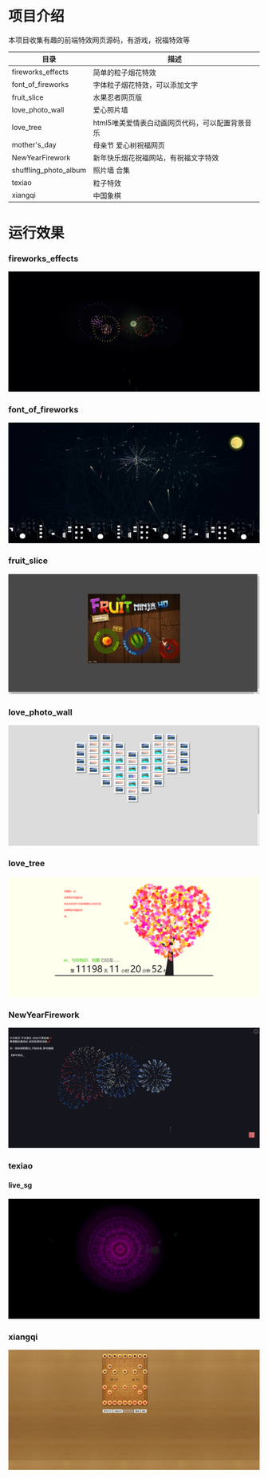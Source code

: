 # 项目介绍
本项目收集有趣的前端特效网页源码，有游戏，祝福特效等

| 目录 | 描述 |
| ---------------------| -------------- |
| fireworks_effects           | 简单的粒子烟花特效 |
| font_of_fireworks             | 字体粒子烟花特效，可以添加文字 |
| fruit_slice         | 水果忍者网页版 |
| love_photo_wall   | 爱心照片墙 |
| love_tree          | html5唯美爱情表白动画网页代码，可以配置背景音乐|
| mother's_day       | 母亲节 爱心树祝福网页 |
| NewYearFirework       | 新年快乐烟花祝福网站，有祝福文字特效 |
| shuffling_photo_album| 照片墙 合集 |
| texiao    | 粒子特效 |
| xiangqi    | 中国象棋 |

# 运行效果
### fireworks_effects
<img src="img/fireworks_effects.png" alt="fireworks_effects">

### font_of_fireworks
<img src="img/font_of_fireworks.png" alt="fireworks_effects">

### fruit_slice
<img src="img/fruit_slice.png" alt="fireworks_effects">

### love_photo_wall
<img src="img/love_photo_wall.png" alt="fireworks_effects">

### love_tree
<img src="img/love_tree.png" alt="fireworks_effects">

### NewYearFirework
<img src="img/NewYearFirework.png" alt="fireworks_effects">

### texiao
#### live_sg
<img src="img/live_sg.png" alt="live_sg">

### xiangqi
<img src="img/xiangqi.png" alt="xiangqi">
